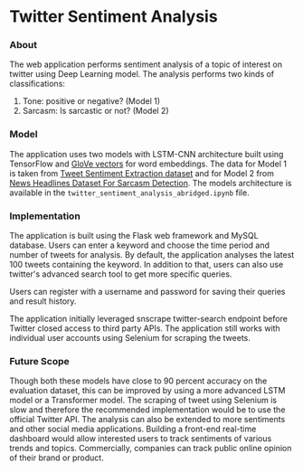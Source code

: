# Twitter Sentiment Analysis

### About
The web application performs sentiment analysis of a topic of interest on twitter using Deep Learning model. The analysis performs two kinds of classifications:

1. Tone: positive or negative? (Model 1)
2. Sarcasm: Is sarcastic or not? (Model 2)

### Model
The application uses two models with LSTM-CNN architecture built using TensorFlow and [GloVe vectors](https://nlp.stanford.edu/projects/glove/) for word embeddings. The data for Model 1 is taken from [Tweet Sentiment Extraction dataset](https://www.kaggle.com/competitions/tweet-sentiment-extraction/overview) and for Model 2 from [News Headlines Dataset For Sarcasm Detection](https://www.kaggle.com/datasets/rmisra/news-headlines-dataset-for-sarcasm-detection). The models architecture is available in the ```twitter_sentiment_analysis_abridged.ipynb``` file.

### Implementation
The application is built using the Flask web framework and MySQL database. Users can enter a keyword and choose the time period and number of tweets for analysis. By default, the application analyses the latest 100 tweets containing the keyword. In addition to that, users can also use twitter's advanced search tool to get more specific queries. 

Users can register with a username and password for saving their queries and result history.

The application initially leveraged snscrape twitter-search endpoint before Twitter closed access to third party APIs. The application still works with individual user accounts using Selenium for scraping the tweets.

### Future Scope
Though both these models have close to 90 percent accuracy on the evaluation dataset, this can be improved by using a more advanced LSTM model or a Transformer model. The scraping of tweet using Selenium is slow and therefore the recommended implementation would be to use the official Twitter API. The analysis can also be extended to more sentiments and other social media applications. Building a front-end real-time dashboard would allow interested users to track sentiments of various trends and topics. Commercially, companies can track public online opinion of their brand or product.

